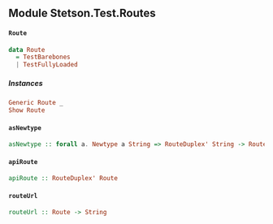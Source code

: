 ## Module Stetson.Test.Routes

#### `Route`

``` purescript
data Route
  = TestBarebones
  | TestFullyLoaded
```

##### Instances
``` purescript
Generic Route _
Show Route
```

#### `asNewtype`

``` purescript
asNewtype :: forall a. Newtype a String => RouteDuplex' String -> RouteDuplex' a
```

#### `apiRoute`

``` purescript
apiRoute :: RouteDuplex' Route
```

#### `routeUrl`

``` purescript
routeUrl :: Route -> String
```


